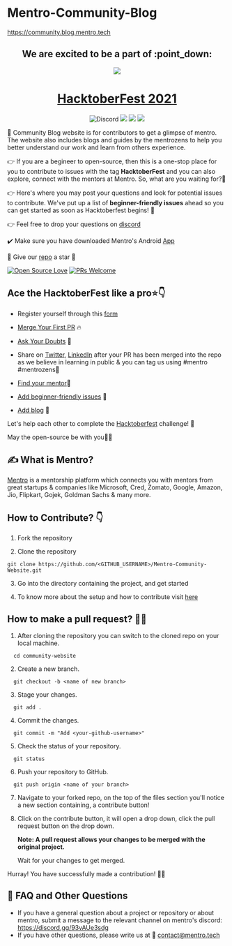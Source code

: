 # Mentro-Community-Blog 

https://community.blog.mentro.tech

<h2 align="center">We are excited to be a part of :point_down:</h2>

<p align="center">
    <a href="https://hacktoberfest.digitalocean.com/">
        <img src="https://user-images.githubusercontent.com/72685035/134015433-aec59d97-a8d7-407a-88fd-5e3edebc2b77.png">
    </a>
</p>

<h1 align="center"> <a href="https://hacktoberfest.digitalocean.com">HacktoberFest 2021</a></h1>

<p align="center">
 <img alt="Discord" src="https://img.shields.io/discord/861211593580085278?label=Join%20Discord"> 
  <img src="https://img.shields.io/github/contributors/Mentro-Org/Mentro-Community-Website?color=yellow&logo=Github&logoColor=yellow" >
  
  <img src="https://img.shields.io/github/stars/Mentro-Org/Mentro-Community-Website?color=%2354d747)](https://github.com/Mentro-Org/Mentro-Community-Website/stargazers" >
  <img src="https://img.shields.io/github/forks/Mentro-Org/Mentro-Community-Website?color=red&logo=Github&logoColor=%2354d747)](https://github.com/Mentro-Org/Mentro-Community-Website/network)" >
</p>

<!-- ![Discord](https://img.shields.io/discord/861211593580085278?label=Discord&logo=Discord&logoColor=%2354d747)
![GitHub contributors](https://img.shields.io/github/contributors/Mentro-Org/Mentro-Community-Website?color=%2354d747&logo=Github&logoColor=%2354d747) 
[![GitHub issues](https://img.shields.io/github/issues/Mentro-Org/Mentro-Community-Website)](https://github.com/Mentro-Org/Mentro-Community-Website/issues) 
[![GitHub stars](https://img.shields.io/github/stars/Mentro-Org/Mentro-Community-Website?color=%2354d747)](https://github.com/Mentro-Org/Mentro-Community-Website/stargazers)
[![GitHub forks](https://img.shields.io/github/forks/Mentro-Org/Mentro-Community-Website?color=%2354d747&logo=Github&logoColor=%2354d747)](https://github.com/Mentro-Org/Mentro-Community-Website/network) -->

:memo: Community Blog website is for contributors to get a glimpse of mentro. The website also includes blogs and guides by the mentrozens to help you better understand our work and learn from others experience. 

:point_right: If you are a begineer to open-source, then this is a one-stop place for you to contribute to issues with the tag **HacktoberFest** and you can also explore, connect with the mentors at Mentro. So, what are you waiting for?🎉

:point_right: Here's where you may post your questions and look for potential issues to contribute. We've put up a list of **beginner-friendly issues** ahead so you can get started as soon as Hacktoberfest begins! 🚀 

:point_right: Feel free to drop your questions on [discord](https://discord.gg/93vAUe3sdg)

:heavy_check_mark: Make sure you have downloaded Mentro's Android [App](https://play.google.com/store/apps/details?id=com.mentro.mentro_app)

💯 Give our [repo](https://github.com/Mentro-Org/Mentro-Community-Blog) a star 🌟 

[![Open Source Love](https://badges.frapsoft.com/os/v2/open-source.svg?v=103)](https://github.com/Mentro-Community-Blog)
[![PRs Welcome](https://img.shields.io/badge/PRs-welcome-red.svg?style=flat&logo=git)](https://github.com/Mentro-Org/Mentro-Community-Blog) 

## Ace the HacktoberFest like a pro⭐:point_down:

- Register yourself through this [form](https://forms.gle/HM9m6RcTK9Zufswp8)

- [Merge Your First PR](#your-first-pr) 🔥

- [Ask Your Doubts](https://discord.gg/93vAUe3sdg) 💬

- Share on [Twitter](https://twitter.com/MentroOfficial), [LinkedIn](https://www.linkedin.com/company/mentro-official/) after your PR has been merged into the repo as we believe in learning in public & you can tag us using #mentro #mentrozens📣

- [Find your mentor](https://play.google.com/store/apps/details?id=com.mentro.mentro_app)🤝

- [Add beginner-friendly issues](#contributing) 🙏

- [Add blog](https://community.blog.mentro.tech/) 📖

Let's help each other to complete the [Hacktoberfest](https://hacktoberfest.digitalocean.com/) challenge! 🚀 

May the open-source be with you🎉🎉

## :writing_hand: What is Mentro?
[Mentro](https://mentro.tech/app) is a mentorship platform which connects you with mentors from great startups & companies like Microsoft, Cred, Zomato, Google, Amazon, Jio, Flipkart, Gojek, Goldman Sachs & many more. 

## How to Contribute? :point_down:

1. Fork the repository

3. Clone the repository  
```
git clone https://github.com/<GITHUB_USERNAME>/Mentro-Community-Website.git 
```
3. Go into the directory containing the project, and get started

4. To know more about the setup and how to contribute visit [here](/contributing.md) 


## How to make a pull request? 	:man_technologist:

1. After cloning the repository you can switch to the cloned repo on your local machine.
```
  cd community-website
```
2. Create a new branch.
```
  git checkout -b <name of new branch>
```
3. Stage your changes.
```
  git add .
```
4. Commit the changes.
```
  git commit -m "Add <your-github-username>"
```
5. Check the status of your repository.
```
  git status
```
6. Push your repository to GitHub.
```
  git push origin <name of your branch>
```
7. Navigate to your forked repo, on the top of the files section you'll notice a new section containing, a contribute button!

8. Click on the contribute button, it will open a drop down, click the pull request button on the drop down. 

   **Note: A pull request allows your changes to be merged with the original project.**
   
   Wait for your changes to get merged.

Hurray! You have successfully made a contribution! :partying_face:🎉

## :speech_balloon: FAQ and Other Questions 

- If you have a general question about a project or repository or about mentro, submit a message to the relevant channel on mentro's discord: https://discord.gg/93vAUe3sdg
- If you have other questions, please write us at 	:e-mail: contact@mentro.tech

